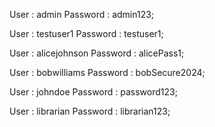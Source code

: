 User : admin
Password : admin123;

User : testuser1
Password : testuser1;

User : alicejohnson
Password : alicePass1;

User : bobwilliams
Password : bobSecure2024;

User : johndoe
Password : password123;

User : librarian
Password : librarian123;

